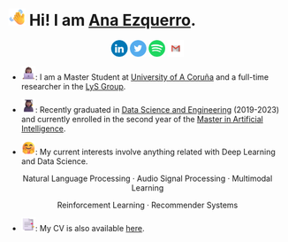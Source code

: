 # <img class=" lazyloaded" src="emojis\Waving Hand.png" width="31" height="31"> **Hi! I am [Ana Ezquerro](https://anaezquerro.github.io).**  

<p align="center">
<a href='https://www.linkedin.com/in/anaezquerro01'><img alt="linkedin" src="svg/linkedin.svg" height='30px'/></a>
<a href='https://twitter.com/anaezquerro_/'><img alt="twitter" src="svg/twitter.svg" height='30px'/></a>
<a href="https://open.spotify.com/user/dy9u4ii1rujscosqiyvg8jh8j?si=a5032b6c825d49cc">
<img src="svg/spotify.svg" height="30px"></a>
<a href="mailto:anaezquerro0701@gmail.com">
<img src="svg/gmail.svg" height="30px"></a>
</p>


- <img class="lazyloaded" src="emojis\Woman Technologist Medium Skin Tone.png" width="25" height="25">: I am a Master Student at [University of A Coruña](https://www.udc.es/) and a full-time researcher in the [LyS Group](https://www.grupolys.org/).

- <img class="lazyloaded" src="emojis\Woman Student Medium Skin Tone.png" width="25" height="25">: Recently graduated in [Data Science and Engineering](https://estudos.udc.es/en/study/detail/614g02v01) (2019-2023) and currently enrolled in the second year of the [Master in Artificial Intelligence](https://mia.udc.es/).
- <img class="lazyloaded" src="emojis\Smiling Face with Open Hands.png" width="25" height="25">: My current interests involve anything related with Deep Learning and Data Science. 

<p align="center">Natural Language Processing · Audio Signal Processing · Multimodal Learning</p>
<p align="center">Reinforcement Learning · Recommender Systems</p>

- <img class="lazyloaded" src="emojis\Bookmark Tabs.png" width="25" height="25">: My CV is also available [here](https://anaezquerro.github.io/certificates/resume.pdf).


